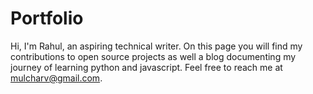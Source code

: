 # Portfolio
Hi, I'm Rahul, an aspiring technical writer. 
On this page you will find my contributions to open source projects as well a blog documenting my journey of learning python and javascript. 
Feel free to reach me at mulcharv@gmail.com. 

